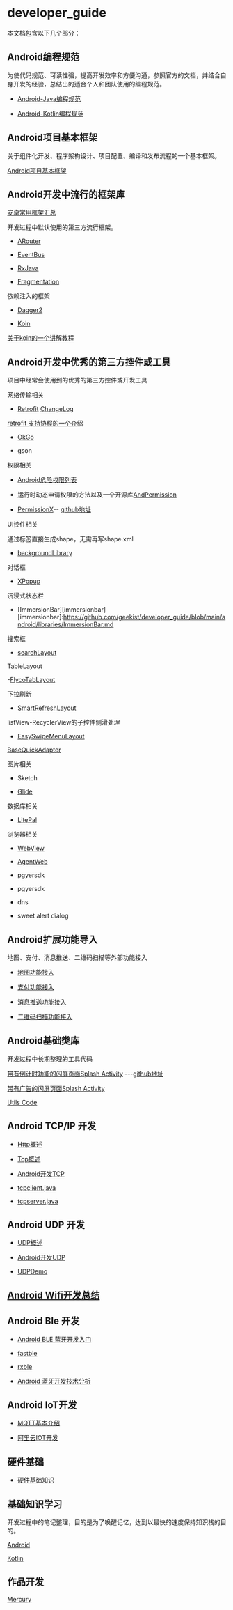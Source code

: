
# developer_guide

本文档包含以下几个部分：

## Android编程规范

为使代码规范、可读性强，提高开发效率和方便沟通，参照官方的文档，并结合自身开发的经验，总结出的适合个人和团队使用的编程规范。

* [Android-Java编程规范][java-rule]

* [Android-Kotlin编程规范][kotlin-rule]

[java-rule]: https://github.com/geekist/developer_guide/blob/main/rules/Android-Java编程规范.md

[kotlin-rule]: https://github.com/geekist/developer_guide/blob/main/rules/Android-Kotlin编程规范.md

## Android项目基本框架
关于组件化开发、程序架构设计、项目配置、编译和发布流程的一个基本框架。

[Android项目基本框架][architecture]

[architecture]: https://github.com/geekist/developer_guide/blob/main/architecture/Android项目基本框架.md

## Android开发中流行的框架库

[安卓常用框架汇总](http://www.androidchina.net/9941.html)


开发过程中默认使用的第三方流行框架。

* [ARouter][arouter]

* [EventBus][eventbus]

* [RxJava][rxjava]

* [Fragmentation](https://github.com/YoKeyword/Fragmentation/wiki)

依赖注入的框架

* [Dagger2](https://github.com/geekist/developer_guide/blob/main/android/libraries/dagger2.md)

* [Koin](https://doc.insert-koin.io/#/koin-core/dsl)


[关于koin的一个讲解教程](https://www.jianshu.com/p/8d78761f3c6f?utm_campaign=shakespeare)

[arouter]:https://github.com/geekist/developer_guide/blob/main/android/libraries/ARouter.md
[eventbus]:https://github.com/geekist/developer_guide/blob/main/android/libraries/EventBus.md


[rxjava]:https://github.com/geekist/developer_guide/blob/main/android/libraries/RxJava.md


[fragmentation]:https://github.com/geekist/developer_guide/blob/main/android/libraries/Fragmentation.md

## Android开发中优秀的第三方控件或工具
项目中经常会使用到的优秀的第三方控件或开发工具

网络传输相关

- [Retrofit](https://github.com/square/retrofit) [ChangeLog](https://github.com/square/retrofit/blob/master/CHANGELOG.md)

[retrofit 支持协程的一个介绍](https://juejin.cn/post/6844903869990830093)

- [OkGo][okgo]

- gson

权限相关

- [Android危险权限列表](https://blog.csdn.net/xxdw1992/article/details/89811370)

- 运行时动态申请权限的方法以及一个开源库[AndPermission][andpermission]

[andpermission]:https://github.com/geekist/developer_guide/blob/main/android/libraries/AndPermission.md

- [PermissionX][permissionx]-- [github地址](https://github.com/guolindev/PermissionX)

[permissionx]:https://guolin.blog.csdn.net/article/details/106181780

UI控件相关


通过标签直接生成shape，无需再写shape.xml

* [backgroundLibrary](https://github.com/JavaNoober/BackgroundLibrary)

对话框


- [XPopup](https://github.com/geekist/developer_guide/blob/main/android/libraries/XPopup.md)

沉浸式状态栏

- [ImmersionBar][immersionbar]
[immersionbar]:https://github.com/geekist/developer_guide/blob/main/android/libraries/ImmersionBar.md

搜索框

- [searchLayout](https://github.com/Carson-Ho/Search_Layout)

TableLayout

-[FlycoTabLayout](https://github.com/H07000223/FlycoTabLayout)

下拉刷新

- [SmartRefreshLayout][smartrefresh]

listView-RecyclerView的子控件侧滑处理

- [EasySwipeMenuLayout](https://github.com/anzaizai/EasySwipeMenuLayout)

[BaseQuickAdapter](https://github.com/geekist/developer_guide/blob/main/android/libraries/BaseRecyclerViewAdapterHelper.md)

图片相关

- Sketch

- [Glide](https://guolin.blog.csdn.net/article/details/53759439)

数据库相关

- [LitePal][litepal]

浏览器相关

- [WebView](https://blog.csdn.net/carson_ho/article/details/52693322)

- [AgentWeb](https://github.com/Justson/AgentWeb)

- pgyersdk

- pgyersdk

- dns

[okgo]:https://github.com/geekist/developer_guide/blob/main/android/libraries/OkGo.md
[smartrefresh]:https://github.com/geekist/developer_guide/blob/main/android/libraries/SmartRefreshLayout.md

[glide]:https://github.com/geekist/developer_guide/blob/main/android/libraries/Glide.md

[litepal]:https://github.com/geekist/developer_guide/blob/main/android/libraries/LitePal.md

- sweet alert dialog

## Android扩展功能导入
地图、支付、消息推送、二维码扫描等外部功能接入

* [地图功能接入][map]

* [支付功能接入][pay]


* [消息推送功能接入][push]


* [二维码扫描功能接入][scan-code]

[map]:https://github.com/geekist/developer_guide/blob/main/android/libraries/Map.md

[pay]:https://github.com/geekist/developer_guide/blob/main/android/libraries/Pap.md

[push]:https://github.com/geekist/developer_guide/blob/main/android/libraries/Push.md

[scan-code]:https://github.com/geekist/developer_guide/blob/main/android/libraries/ScanCode.md


## Android基础类库
开发过程中长期整理的工具代码


[带有倒计时功能的闪屏页面Splash Activity](https://www.jianshu.com/p/b38ec0bfee7d)      ---[github地址](https://github.com/ImportEffort/SplashActivityDemo)

[带有广告的闪屏页面Splash Activity](https://developers.adnet.qq.com/doc/android/union/union_splash)


[Utils Code][utils]

[utils]:https://github.com/geekist/developer_guide/blob/main/utils/Utils.md

## Android TCP/IP 开发
* [Http概述](https://github.com/geekist/developer_guide/blob/main/network/Http.md)
 
* [Tcp概述](https://github.com/geekist/developer_guide/blob/main/network/tcp.md)

* [Android开发TCP](https://github.com/geekist/developer_guide/blob/main/network/tcp_android.md)

* [tcpclient.java](https://github.com/geekist/developer_guide/blob/main/network/TCPClient.java)

* [tcpserver.java](https://github.com/geekist/developer_guide/blob/main/network/TCPServer.java)

## Android UDP 开发

* [UDP概述](https://github.com/geekist/developer_guide/blob/main/network/udp.md)

* [Android开发UDP](https://github.com/geekist/developer_guide/blob/main/network/udp_android.md)

* [UDPDemo](https://github.com/geekist/developer_guide/blob/main/network/UdpHub.java)

## [Android Wifi开发总结](https://blog.csdn.net/qq_34773981/article/details/79163579)

## Android Ble 开发
* [Android BLE 蓝牙开发入门](https://www.jianshu.com/p/3a372af38103)

* [fastble](https://github.com/Jasonchenlijian/FastBle/wiki)

* [rxble](https://github.com/Belolme/RxBLE)

* [Android 蓝牙开发技术分析](https://github.com/geekist/developer_guide/blob/main/bluetooth/bluetooth.md)


## Android IoT开发
* [MQTT基本介绍](https://github.com/geekist/developer_guide/blob/main/IoT/MQTT.md)

* [阿里云IOT开发](https://github.com/geekist/developer_guide/blob/main/IoT/Android连接阿里云MQTT.md)

## 硬件基础

* [硬件基础知识](https://github.com/geekist/developer_guide/blob/main/IoT/硬件基础知识.md)

## 基础知识学习
开发过程中的笔记整理，目的是为了唤醒记忆，达到以最快的速度保持知识栈的目的。

[Android][android]

[Kotlin][kotlin]

[android]:https://github.com/geekist/developer_guide/blob/main/android/android.md
[kotlin]:https://github.com/geekist/developer_guide/blob/main/kotlin/kotlin.md

## 作品开发

[Mercury]([kotlin]:https://github.com/geekist/developer_guide/blob/main/mercury/mercury.md)